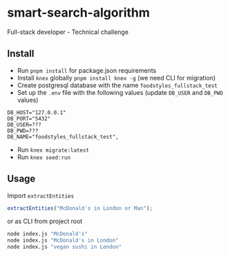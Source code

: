 # smart-search-algorithm

Full-stack developer - Technical challenge

## Install

- Run `pnpm install` for package.json requirements
- Install `knex` globally `pnpm install knex -g` (we need CLI for migration)
- Create postgresql database with the name `foodstyles_fullstack_test`
- Set up the `.env` file with the following values (update `DB_USER` and `DB_PWD` values)

```
DB_HOST="127.0.0.1"
DB_PORT="5432"
DB_USER=???
DB_PWD=???
DB_NAME="foodstyles_fullstack_test",
```

- Run `knex migrate:latest`
- Run `knex seed:run`

## Usage

Import `extractEntities`

```javascript
extractEntities("McDonald's in London or Man");
```

or as CLI from project root

```bash
node index.js "McDonald's"
node index.js "McDonald's in London"
node index.js "vegan sushi in London"
```
